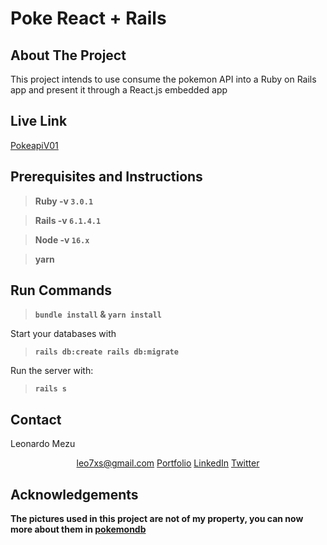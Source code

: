 # Poke React + Rails

## About The Project

This project intends to use consume the pokemon API into a Ruby on Rails app and present it through a React.js embedded app

## Live Link
[PokeapiV01](https://pokeapiv01.herokuapp.com/)

## Prerequisites and Instructions

> **Ruby -v ```3.0.1```**

> **Rails -v ```6.1.4.1```**

> **Node -v ```16.x```**

> **yarn**


## Run Commands

> **``` bundle install ```  &  ``` yarn install ```**

Start your databases with

> **``` rails db:create rails db:migrate ```**

Run the server with:

> **``` rails s ```**

## Contact

<p align="center">

Leonardo Mezu

</p>
<p align="center" style="display: flex; justify-content: center; align-items: center;">
    <a target="_blank" href="https://mail.google.com/mail/?view=cm&fs=1&tf=1&to=leo7xs@gmail.com">
      leo7xs@gmail.com
    </a> &nbsp; 
    <a target="_blank" href="https://leonmezu.netlify.app/">
       Portfolio
    </a> &nbsp; 
    <a target="_blank" href="https://www.linkedin.com/in/leonardomezlob/">
       LinkedIn
    </a> &nbsp; 
    <a target="_blank" href="https://twitter.com/https://twitter.com/leonmezu">
       Twitter
    </a>
</p>

<!-- ACKNOWLEDGEMENTS -->

## Acknowledgements

**The pictures used in this project are not of my property, you can now more about them in [pokemondb](https://pokemondb.net/)**